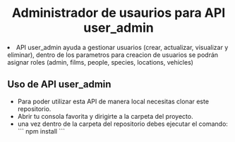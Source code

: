 <h1 align="center">Administrador de usaurios para API user_admin</h1>

<li align="left">
  API user_admin ayuda a gestionar usuarios (crear, actualizar, visualizar y eliminar), dentro de los parametros para creacion de usuarios se podrán asignar roles (admin, films, people, species, locations, vehicles)
</p>

<h2 align="left">Uso de API user_admin</h2>

<ul>
<li align="left">Para poder utilizar esta API de manera local necesitas clonar este repositorio.</li>
<li align="left">Abrir tu consola favorita y dirigirte a la carpeta del proyecto.</li>
<li align="left">una vez dentro de la carpeta del repositorio debes ejecutar el comando:
 ``` 
npm install 
```

</li>
